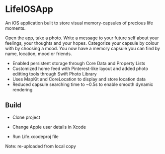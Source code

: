 # LifeIOSApp

An iOS application built to store visual memory-capsules of precious life moments. 

Open the app, take a photo. Write a message to your future self about your feelings, your thoughts and your hopes. 
Categorize your capsule by colour with by choosing a mood. You now have a memory capsule you can find by name, location, 
mood or friends.

 - Enabled persistent storage through Core Data and Property Lists
 - Customized home feed with Pinterest-like layout and added photo editting tools through Swift Photo Library
 - Uses MapKit and CoreLocation to display and store location data
 - Reduced capsule searching time to ~0.5s to enable smooth dynamic rendering

## Build 

* Clone project

* Change Apple user details in Xcode

* Run Life.xcodeproj file 


Note: re-uploaded from local copy
